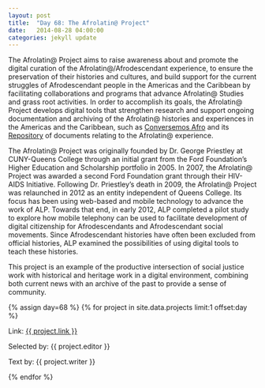```yaml
---
layout: post
title:  "Day 68: The Afrolatin@ Project"
date:   2014-08-28 04:00:00
categories: jekyll update
---
```


<!-- Remember to change the date above -->

The Afrolatin@ Project aims to raise awareness about and promote the digital curation of the Afrolatin@/Afrodescendant experience, to ensure the preservation of their histories and cultures, and build support for the current struggles of Afrodescendant people in the Americas and the Caribbean by facilitating collaborations and programs that advance Afrolatin@ Studies and grass root activities. In order to accomplish its goals, the Afrolatin@ Project develops digital tools that strengthen research and support ongoing documentation and archiving of the Afrolatin@ histories and experiences in the Americas and the Caribbean, such as [Conversemos Afro](http://Afrolatinoproject.org/category/initiatives/conversemos-afro/) and its [Repository](http://Afrolatinoproject.org/repository/) of documents relating to the Afrolatin@ experience.

The Afrolatin@ Project was originally founded by Dr. George Priestley at CUNY-Queens College through an initial grant from the Ford Foundation’s Higher Education and Scholarship portfolio in 2005. In 2007, the Afrolatin@ Project was awarded a second Ford Foundation grant through their HIV-AIDS Initiative. Following Dr. Priestley’s death in 2009, the Afrolatin@ Project was relaunched in 2012 as an entity independent of Queens College. Its focus has been using web-based and mobile technology to advance the work of ALP. Towards that end, in early 2012, ALP completed a pilot study to explore how mobile telephony can be used to facilitate development of digital citizenship for Afrodescendants and Afrodescendant social movements. Since Afrodescendant histories have often been excluded from official histories, ALP examined the possibilities of using digital tools to teach these histories. 

This project is an example of the productive intersection of social justice work with historical and heritage work in a digital environment, combining both current news with an archive of the past to provide a sense of community. 


<!-- Remember to assign the day -->
{% assign day=68 %}
{% for project in site.data.projects limit:1 offset:day %}
<p>Link: <a href="{{ project.link }}">{{ project.link }}</a></p>
<p>Selected by: {{ project.editor }}</p>
<p>Text by: {{ project.writer }}</p>
{% endfor %}
